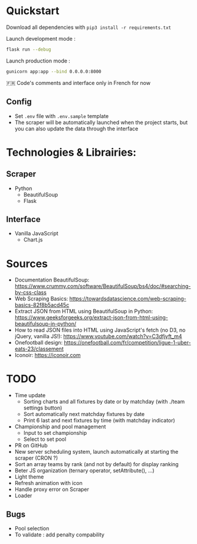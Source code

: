 # Quickstart

Download all dependencies with `pip3 install -r requirements.txt`

Launch development mode :

```sh
flask run --debug
```

Launch production mode :

```sh
gunicorn app:app --bind 0.0.0.0:8000
```

🇫🇷 Code's comments and interface only in French for now

## Config

- Set `.env` file with `.env.sample` template
- The scraper will be automatically launched when the project starts, but you can also update the data through the interface

# Technologies & Librairies:

## Scraper

- Python
  - BeautifulSoup
  - Flask

## Interface

- Vanilla JavaScript
  - Chart.js

# Sources

- Documentation BeautifulSoup: https://www.crummy.com/software/BeautifulSoup/bs4/doc/#searching-by-css-class
- Web Scraping Basics: https://towardsdatascience.com/web-scraping-basics-82f8b5acd45c
- Extract JSON from HTML using BeautifulSoup in Python: https://www.geeksforgeeks.org/extract-json-from-html-using-beautifulsoup-in-python/
- How to read JSON files into HTML using JavaScript's fetch (no D3, no jQuery, vanilla JS!): https://www.youtube.com/watch?v=C3dfjyft_m4
- Onefootball design: https://onefootball.com/fr/competition/ligue-1-uber-eats-23/classement
- Iconoir: https://iconoir.com

# TODO

- Time update
  - Sorting charts and all fixtures by date or by matchday (with ./team settings button)
  - Sort automatically next matchday fixtures by date
  - Print 6 last and next fixtures by time (with matchday indicator)
- Championship and pool management
  - Input to set championship
  - Select to set pool
- PR on GitHub
- New server scheduling system, launch automatically at starting the scraper (CRON ?)
- Sort an array teams by rank (and not by default) for display ranking
- Beter JS organization (ternary operator, setAttribute(), ...)
- Light theme
- Refresh animation with icon
- Handle proxy error on Scraper
- Loader

## Bugs

- Pool selection
- To validate : add penalty compability
